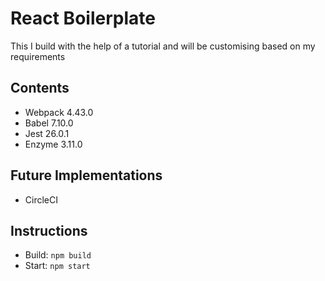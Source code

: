 # React Boilerplate

This I build with the help of a tutorial and will be customising based on my requirements

## Contents
 * Webpack 4.43.0
 * Babel 7.10.0
 * Jest 26.0.1
 * Enzyme 3.11.0

## Future Implementations
 * CircleCI
 
## Instructions
* Build: `npm build`
* Start: `npm start`
